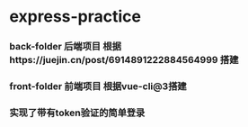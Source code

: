 # express-practice
### back-folder 后端项目 根据https://juejin.cn/post/6914891222884564999 搭建
### front-folder 前端项目 根据vue-cli@3搭建
### 实现了带有token验证的简单登录
